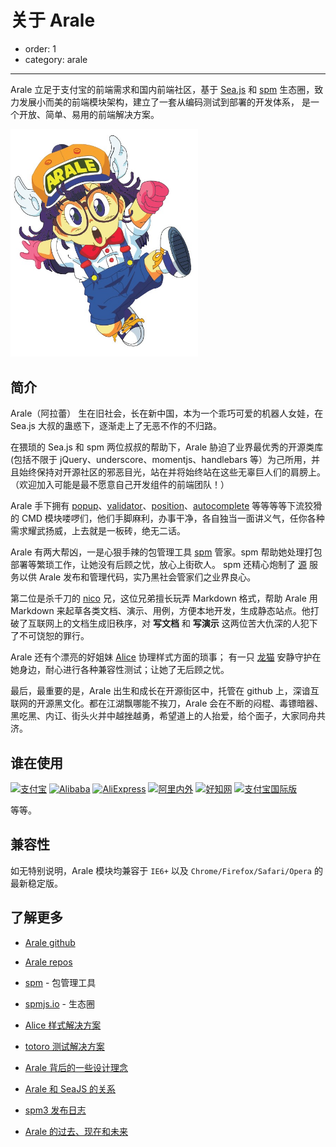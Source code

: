 # 关于 Arale

- order: 1
- category: arale

---

Arale 立足于支付宝的前端需求和国内前端社区，基于 [Sea.js](http://seajs.org/) 
和 [spm](https://spmjs.io) 生态圈，致力发展小而美的前端模块架构，建立了一套从编码测试到部署的开发体系，
是一个开放、简单、易用的前端解决方案。

<img src="/static/arale.jpg" width="300">

## 简介

Arale（阿拉蕾） 生在旧社会，长在新中国，本为一个乖巧可爱的机器人女娃，在 Sea.js 大叔的蛊惑下，逐渐走上了无恶不作的不归路。

在猥琐的 Sea.js 和 spm 两位叔叔的帮助下，Arale 胁迫了业界最优秀的开源类库 (包括不限于 jQuery、underscore、momentjs、handlebars 等）为己所用，并且始终保持对开源社区的邪恶目光，站在并将始终站在这些无辜巨人们的肩膀上。（欢迎加入可能是最不愿意自己开发组件的前端团队！）

Arale 手下拥有 [popup](http://aralejs.org/arale-popup/)、[validator](http://aralejs.org/arale-validator/)、[position](http://aralejs.org/position/)、[autocomplete](http://aralejs.org/arale-autocomplete/) 等等等等下流狡猾的 CMD 模块喽啰们，他们手脚麻利，办事干净，各自独当一面讲义气，任你各种需求耀武扬威，上去就是一板砖，绝无二话。

Arale 有两大帮凶，一是心狠手辣的包管理工具 [spm](https://github.com/spmjs/spm/) 管家。spm 帮助她处理打包部署等繁琐工作，让她没有后顾之忧，放心上街砍人。 spm 还精心炮制了 [源](http://spmjs.io/) 服务以供 Arale 发布和管理代码，实乃黑社会管家们之业界良心。

第二位是杀千刀的 [nico](https://github.com/aralejs/nico-arale/) 兄，这位兄弟擅长玩弄 Markdown 格式，帮助 Arale 用 Markdown 来起草各类文档、演示、用例，方便本地开发，生成静态站点。他打破了互联网上的文档生成旧秩序，对 **写文档** 和 **写演示** 这两位苦大仇深的人犯下了不可饶恕的罪行。

Arale 还有个漂亮的好姐妹 [Alice](http://aliceui.org/) 协理样式方面的琐事；
有一只 [龙猫](http://totorojs.org) 安静守护在她身边，耐心进行各种兼容性测试；让她了无后顾之忧。

最后，最重要的是，Arale 出生和成长在开源街区中，托管在 github 上，深谙互联网的开源黑文化。都在江湖飘哪能不挨刀，Arale 会在不断的闷棍、毒镖暗器、黑吃黑、内讧、街头火并中越挫越勇，希望道上的人抬爱，给个面子，大家同舟共济。


## 谁在使用

[![支付宝](https://i.alipayobjects.com/e/201305/N1Xm79x5h.png)](https://www.alipay.com/)
[![Alibaba](http://ww3.sinaimg.cn/large/68361562gw1e1omdjti3vj.jpg)](http://www.alibaba.com/)
[![AliExpress](https://i.alipayobjects.com/e/201307/jVXHYBMBB.png)](http://www.aliexpress.com/)
[![阿里内外](https://i.alipayobjects.com/e/201306/biTtjKHBP.png)](http://work.alibaba-inc.com/)
[![好知网](http://www.howzhi.com/bundles/topxiaweb/img/base/logo.png?159)](http://www.howzhi.com/)
[![支付宝国际版](https://i.alipayobjects.com/e/201311/1agyQ79Kej.png)](http://intl.alipay.com/)

等等。

## 兼容性

如无特别说明，Arale 模块均兼容于 `IE6+` 以及 `Chrome/Firefox/Safari/Opera` 的最新稳定版。

## 了解更多

- [Arale github](https://github.com/aralejs/aralejs.org/)

- [Arale repos](https://github.com/aralejs/)

- [spm](https://github.com/spmjs/spm/) - 包管理工具

- [spmjs.io](http://spmjs.io/) - 生态圈

- [Alice 样式解决方案](http://aliceui.org/)

- [totoro 测试解决方案](http://totorojs.org/)

- [Arale 背后的一些设计理念](https://github.com/lifesinger/lifesinger.github.com/issues/106)

- [Arale 和 SeaJS 的关系](http://www.zhihu.com/question/20651072)

- [spm3 发布日志](https://github.com/spmjs/spm/issues/819)

- [Arale 的过去、现在和未来](https://github.com/aralejs/aralejs.org/issues/358)
